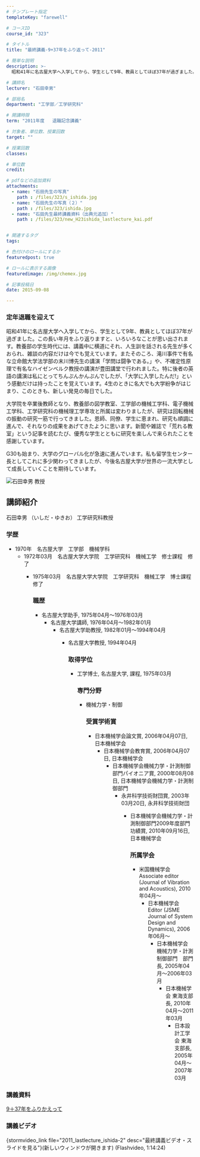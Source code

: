 ```yaml
---
# テンプレート指定
templateKey: "farewell"

# コースID
course_id: "323"

# タイトル
title: "最終講義-9+37年をふり返って-2011"

# 簡単な説明
description: >-
  昭和41年に名古屋大学へ入学してから、学生として9年、教員としてほぼ37年が過ぎました。この長い年月をふり返りますと、いろいろなことが思い出されます。教養部の学生時代には、講義中に横道にそれ、人生...

# 講師名
lecturer: "石田幸男"

# 部局名
department: "工学部／工学研究科"

# 開講時限
term: "2011年度	退職記念講義"

# 対象者、単位数、授業回数
target: ""

# 授業回数
classes: 

# 単位数
credit: 

# pdfなどの追加資料
attachments: 
  - name: "石田先生の写真" 
    path : /files/323/s_ishida.jpg
  - name: "石田先生の写真（２）" 
    path : /files/323/ishida.jpg
  - name: "石田先生最終講義資料（出典元追加）" 
    path : /files/323/new_H23ishida_lastlecture_kai.pdf


# 関連するタグ
tags:

# 色付けのロールにするか
featuredpost: true

# ロールに表示する画像
featuredimage: /img/chemex.jpg

# 記事投稿日
date: 2015-09-08

---
```

### 定年退職を迎えて 

昭和41年に名古屋大学へ入学してから、学生として9年、教員としてほぼ37年が過ぎました。この長い年月をふり返りますと、いろいろなことが思い出されます。教養部の学生時代には、講義中に横道にそれ、人生訓を話される先生が多くおられ、雑談の内容だけは今でも覚えています。またそのころ、滝川事件で有名な立命館大学法学部の末川博先生の講演「学問は闘争である。」や、不確定性原理で有名なハイゼンベルク教授の講演が豊田講堂で行われました。特に後者の英語の講演は私にとってちんぷんかんぷんでしたが、「大学に入学したんだ!」という感動だけは持ったことを覚えています。4生のときに名大でも大学紛争がはじまり、このときも、新しい発見の毎日でした。

大学院を卒業後教師となり、教養部の図学教室、工学部の機械工学科、電子機械工学科、工学研究科の機械理工学専攻と所属は変わりましたが、研究は回転機械の振動の研究一筋で行ってきました。恩師、同僚、学生に恵まれ、研究も順調に進んで、それなりの成果をあげてきたように思います。新聞や雑誌で「荒れる教室」という記事を読むたび、優秀な学生とともに研究を楽しんで来られたことを感謝しています。

G30も始まり、大学のグローバル化が急速に進んでいます。私も留学生センター長としてこれに多少関わってきましたが、今後名古屋大学が世界の一流大学として成長していくことを期待しています。

![石田幸男 教授](/files/323/ishida.jpg) 
## 講師紹介

石田幸男 （いしだ・ゆきお） 工学研究科教授 

### 学歴

  * 1970年　名古屋大学　工学部　機械学科 
      * 1972年03月　名古屋大学大学院　工学研究科　機械工学　修士課程　修了 
          * 1975年03月　名古屋大学大学院　工学研究科　機械工学　博士課程　修了  
            ### 職歴
            
              * 名古屋大学助手, 1975年04月〜1976年03月 
                  * 名古屋大学講師, 1976年04月〜1982年01月 
                      * 名古屋大学助教授, 1982年01月〜1994年04月 
                          * 名古屋大学教授, 1994年04月  
                            ### 取得学位
                            
                              * 工学博士, 名古屋大学, 課程, 1975年03月  
                                ### 専門分野
                                
                                  * 機械力学・制御  
                                    ### 受賞学術賞
                                    
                                      * 日本機械学会論文賞, 2006年04月07日, 日本機械学会 
                                          * 日本機械学会教育賞, 2006年04月07日, 日本機械学会 
                                              * 日本機械学会機械力学・計測制御部門パイオニア賞, 2000年08月08日, 日本機械学会機械力学・計測制御部門 
                                                  * 永井科学技術財団賞, 2003年03月20日, 永井科学技術財団 
                                                      * 日本機械学会機械力学・計測制御部門2009年度部門功績賞, 2010年09月16日, 日本機械学会  
                                                        ### 所属学会
                                                        
                                                          * 米国機械学会 Associate editor (Journal of Vibration and Acoustics), 2010年04月〜 
                                                              * 日本機械学会 Editor (JSME Journal of System Design and Dynamics), 2006年06月〜 
                                                                  * 日本機械学会 機械力学・計測制御部門　部門長, 2005年04月〜2006年03月 
                                                                      * 日本機械学会 東海支部長, 2010年04月〜2011年03月 
                                                                          * 日本設計工学会 東海支部長, 2005年04月〜2007年03月 
### 講義資料


[9＋37年をふりかえって](/files/323/new_H23ishida_lastlecture_kai.pdf) 

### 講義ビデオ

{stormvideo_link file="2011_lastlecture_ishida-2" desc="最終講義ビデオ・スライドを見る"}(新しいウィンドウが開きます) (Flashvideo, 1:14:24)